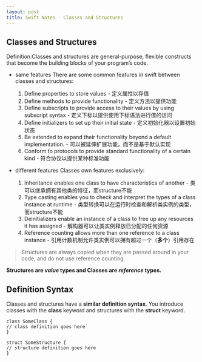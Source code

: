 ```yaml
---
layout: post
title: Swift Notes - Classes and Structures
---
```


##  Classes and Structures
Definition:Classes and structures are general-purpose, flexible constructs that become the building blocks of your program’s code.

- same features
	There are some common features in swift  between classes and structures:
	1. Define properties to store values  - 定义属性以存值
	2. Define methods to provide functionality - 定义方法以提供功能
	3. Define subscripts to provide access to their values by using subscript syntax - 定义下标以提供使用下标语法进行值的访问
	4. Define initializers to set up their initial state - 定义初始化器以设置初始状态
	5. Be extended to expand their functionality beyond a default implementation. - 可以被延伸扩展功能，而不是基于默认实现
	6. Conform to protocols to provide standard functionality of a certain kind - 符合协议以提供某种标准功能

- different features
	Classes own features exclusively:
	1.  Inheritance enables one class to have characteristics of another - 类可以继承拥有其他类的特征，而structure不能
	2. Type casting enables you to check and interpret the types of a class instance at runtime - 类型转换可以在运行时检查和解析类实例的类型，而structure不能
	3. Deinitializers enable an instance of a class to free up any resources it has assigned - 解构器可以让类实例释放已分配的任何资源
	4. Reference counting allows more than one reference to a class instance - 引用计数机制允许类实例可以拥有超过一个（**多个**）引用存在

> Structures are always copied when they are passed around in your code, and do not use reference counting.

**Structures are *value* types and Classes are *reference* types.**

## Definition Syntax 
Classes and structures have a **similar definition syntax**. You introduce classes with the **class** keyword and structures with the **struct** keyword. 

```
class SomeClass {
// class definition goes here`
}

struct SomeStructure {
// structure definition goes here
}
```
